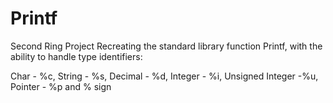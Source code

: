 # Printf
Second Ring Project
Recreating the standard library function Printf, with the ability to handle type identifiers:


Char - %c,
String - %s,
Decimal - %d,
Integer - %i,
Unsigned Integer -%u,
Pointer - %p
and
% sign

